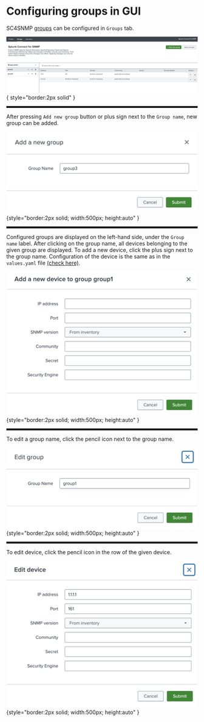 # Configuring groups in GUI

SC4SNMP [groups](../configuration/configuring-groups.md) can be configured in `Groups` tab.

![Groups tab](../images/ui_docs/groups/groups_tab.png){ style="border:2px solid" }

<hr style="border:2px solid">

After pressing `Add new group` button or plus sign next to the `Group name`, new group can be added.


![New group](../images/ui_docs/groups/add_group.png){style="border:2px solid; width:500px; height:auto" }

<hr style="border:2px solid">

Configured groups are displayed on the left-hand side, under the `Group name` label. After clicking on the group name, 
all devices belonging to the given group are displayed. To add a new device, click the plus sign next to the group name. 
Configuration of the device is the same as in the `values.yaml` file [(check here)](../configuration/configuring-groups.md).


![Add a device](../images/ui_docs/groups/add_device.png){style="border:2px solid; width:500px; height:auto" }

<hr style="border:2px solid">

To edit a group name, click the pencil icon next to the group name.


![Edit group](../images/ui_docs/groups/edit_group.png){style="border:2px solid; width:500px; height:auto" }

<hr style="border:2px solid">

To edit device, click the pencil icon in the row of the given device.


![Edit device](../images/ui_docs/groups/edit_device.png){style="border:2px solid; width:500px; height:auto" }